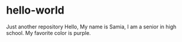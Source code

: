 # hello-world
Just another repository
Hello, My name is Samia, I am a senior in high school. My favorite color is purple. 
